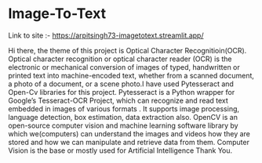 # Image-To-Text

Link to site :- https://arpitsingh73-imagetotext.streamlit.app/

Hi there, the theme of this project is Optical Character Recognitioin(OCR). Optical character recognition or optical character reader (OCR) is the electronic or mechanical conversion of images of typed, handwritten or printed text into machine-encoded text, whether from a scanned document, a photo of a document, or a scene photo.I have used Pytesseract and Open-Cv libraries for this project. Pytesseract is a Python wrapper for Google’s Tesseract-OCR Project, which can recognize and read text embedded in images of various formats . It supports image processing, language detection, box estimation, data extraction also. OpenCV is an open-source computer vision and machine learning software library by which we(computers) can understand the images and videos how they are stored and how we can manipulate and retrieve data from them. Computer Vision is the base or mostly used for Artificial Intelligence
Thank You.
